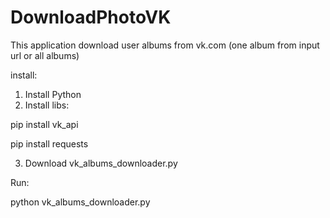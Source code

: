 # DownloadPhotoVK

This application download user albums from vk.com (one album from input url or all albums)

install:
1. Install Python
2. Install libs:

  pip install vk_api
  
  pip install requests
  
3. Download vk_albums_downloader.py

Run: 

python vk_albums_downloader.py
